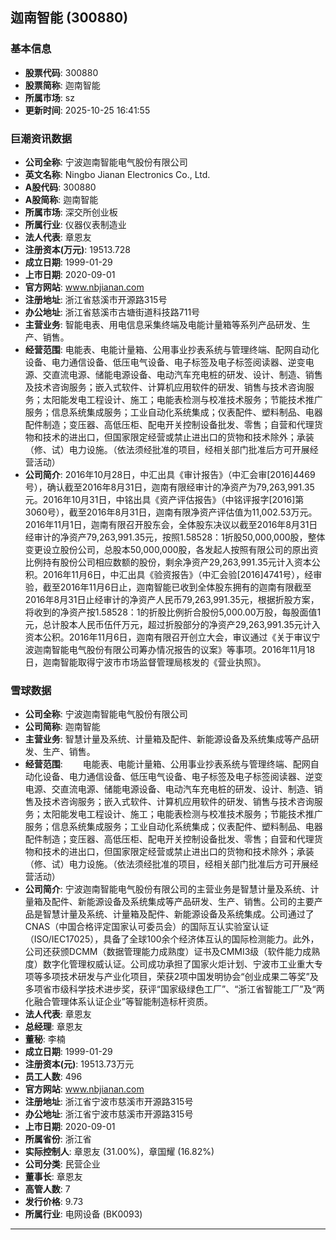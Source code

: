 ## 迦南智能 (300880)

### 基本信息

- **股票代码**: 300880
- **股票简称**: 迦南智能
- **所属市场**: sz
- **更新时间**: 2025-10-25 16:41:55

### 巨潮资讯数据

- **公司全称**: 宁波迦南智能电气股份有限公司
- **英文名称**: Ningbo Jianan Electronics Co., Ltd.
- **A股代码**: 300880
- **A股简称**: 迦南智能
- **所属市场**: 深交所创业板
- **所属行业**: 仪器仪表制造业
- **法人代表**: 章恩友
- **注册资本(万元)**: 19513.728
- **成立日期**: 1999-01-29
- **上市日期**: 2020-09-01
- **官方网站**: www.nbjianan.com
- **注册地址**: 浙江省慈溪市开源路315号
- **办公地址**: 浙江省慈溪市古塘街道科技路711号
- **主营业务**: 智能电表、用电信息采集终端及电能计量箱等系列产品研发、生产、销售。
- **经营范围**: 电能表、电能计量箱、公用事业抄表系统与管理终端、配网自动化设备、电力通信设备、低压电气设备、电子标签及电子标签阅读器、逆变电源、交直流电源、储能电源设备、电动汽车充电桩的研发、设计、制造、销售及技术咨询服务；嵌入式软件、计算机应用软件的研发、销售与技术咨询服务；太阳能发电工程设计、施工；电能表检测与校准技术服务；节能技术推广服务；信息系统集成服务；工业自动化系统集成；仪表配件、塑料制品、电器配件制造；变压器、高低压柜、配电开关控制设备批发、零售；自营和代理货物和技术的进出口，但国家限定经营或禁止进出口的货物和技术除外；承装（修、试）电力设施。（依法须经批准的项目，经相关部门批准后方可开展经营活动）
- **公司简介**: 2016年10月28日，中汇出具《审计报告》（中汇会审[2016]4469号），确认截至2016年8月31日，迦南有限经审计的净资产为79,263,991.35元。2016年10月31日，中铭出具《资产评估报告》（中铭评报字[2016]第3060号），截至2016年8月31日，迦南有限净资产评估值为11,002.53万元。2016年11月1日，迦南有限召开股东会，全体股东决议以截至2016年8月31日经审计的净资产79,263,991.35元，按照1.58528：1折股50,000,000股，整体变更设立股份公司，总股本50,000,000股，各发起人按照有限公司的原出资比例持有股份公司相应数额的股份，剩余净资产29,263,991.35元计入资本公积。2016年11月6日，中汇出具《验资报告》（中汇会验[2016]4741号），经审验，截至2016年11月6日止，迦南智能已收到全体股东拥有的迦南有限截至2016年8月31日止经审计的净资产人民币79,263,991.35元，根据折股方案，将收到的净资产按1.58528：1的折股比例折合股份5,000.00万股，每股面值1元，总计股本人民币伍仟万元，超过折股部分的净资产29,263,991.35元计入资本公积。2016年11月6日，迦南有限召开创立大会，审议通过《关于审议宁波迦南智能电气股份有限公司筹办情况报告的议案》等事项。2016年11月18日，迦南智能取得宁波市市场监督管理局核发的《营业执照》。

### 雪球数据

- **公司全称**: 宁波迦南智能电气股份有限公司
- **公司简称**: 迦南智能
- **主营业务**: 智慧计量及系统、计量箱及配件、新能源设备及系统集成等产品研发、生产、销售。
- **经营范围**: 　　电能表、电能计量箱、公用事业抄表系统与管理终端、配网自动化设备、电力通信设备、低压电气设备、电子标签及电子标签阅读器、逆变电源、交直流电源、储能电源设备、电动汽车充电桩的研发、设计、制造、销售及技术咨询服务；嵌入式软件、计算机应用软件的研发、销售与技术咨询服务；太阳能发电工程设计、施工；电能表检测与校准技术服务；节能技术推广服务；信息系统集成服务；工业自动化系统集成；仪表配件、塑料制品、电器配件制造；变压器、高低压柜、配电开关控制设备批发、零售；自营和代理货物和技术的进出口，但国家限定经营或禁止进出口的货物和技术除外；承装（修、试）电力设施。（依法须经批准的项目，经相关部门批准后方可开展经营活动）
- **公司简介**: 宁波迦南智能电气股份有限公司的主营业务是智慧计量及系统、计量箱及配件、新能源设备及系统集成等产品研发、生产、销售。公司的主要产品是智慧计量及系统、计量箱及配件、新能源设备及系统集成。公司通过了CNAS（中国合格评定国家认可委员会）的国际互认实验室认证（ISO/IEC17025），具备了全球100余个经济体互认的国际检测能力。此外，公司还获颁DCMM（数据管理能力成熟度）证书及CMMI3级（软件能力成熟度）数字化管理权威认证。公司成功承担了国家火炬计划、宁波市工业重大专项等多项技术研发与产业化项目，荣获2项中国发明协会“创业成果二等奖”及多项省市级科学技术进步奖，获评“国家级绿色工厂”、“浙江省智能工厂”及“两化融合管理体系认证企业”等智能制造标杆资质。
- **法人代表**: 章恩友
- **总经理**: 章恩友
- **董秘**: 李楠
- **成立日期**: 1999-01-29
- **注册资本(元)**: 19513.73万元
- **员工人数**: 496
- **官方网站**: www.nbjianan.com
- **注册地址**: 浙江省宁波市慈溪市开源路315号
- **办公地址**: 浙江省宁波市慈溪市开源路315号
- **上市日期**: 2020-09-01
- **所属省份**: 浙江省
- **实际控制人**: 章恩友 (31.00%)，章国耀 (16.82%)
- **公司分类**: 民营企业
- **董事长**: 章恩友
- **高管人数**: 7
- **发行价格**: 9.73
- **所属行业**: 电网设备 (BK0093)

---